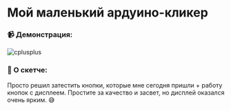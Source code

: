 # Мой маленький ардуино-кликер

<h3 align="left">📹 Демонстрация:</h3>



<img src="https://github.com/hud0shnik/arduino/blob/master/lcd/lcdClicker_26_09_21/lcd_clicker.gif" alt="cplusplus"/>

<h3 align="left">📄 О скетче:</h3>
Просто решил затестить кнопки, которые мне сегодня пришли + работу кнопок с дисплеем. Простите за качество и засвет, но дисплей оказался очень ярким. 😅
<br />
